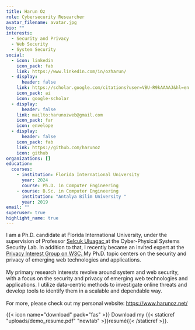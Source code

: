 ```yaml
---
title: Harun Oz
role: Cybersecurity Researcher
avatar_filename: avatar.jpg
bio: ""
interests:
  - Security and Privacy
  - Web Security
  - System Security
social:
  - icon: linkedin
    icon_pack: fab
    link: https://www.linkedin.com/in/ozharun/
  - display:
      header: false
    link: https://scholar.google.com/citations?user=VBU-R9kAAAAJ&hl=en
    icon_pack: ai
    icon: google-scholar
  - display:
      header: false
    link: mailto:harunozweb@gmail.com
    icon_pack: far
    icon: envelope
  - display:
      header: false
    icon_pack: fab
    link: https://github.com/harunoz
    icon: github
organizations: []
education:
  courses:
    - institution: Florida International University
      year: 2024
      course: Ph.D. in Computer Engineering
    - course: B.Sc. in Computer Engineering
      institution: "Antalya Bilim University "
      year: 2019
email: ""
superuser: true
highlight_name: true
---
```

I am a Ph.D. candidate at Florida International University, under the supervision of Professor [Selcuk Uluagac ](https://web.eng.fiu.edu/selcuk/)at the Cyber-Physical Systems Security Lab. In addition to that, I recently became an invited expert at the [Privacy Interest Group on W3C. ](https://www.w3.org/groups/ig/privacy/ipr/)My Ph.D. topic centers on the security and privacy of emerging web technologies and applications.\
\
My primary research interests revolve around system and web security, with a focus on the security and privacy of emerging web technologies and applications. I utilize data-centric methods to investigate online threats and develop tools to identify them in a scalable and dependable way.\
\
For more, please check out my personal website: https://www.harunoz.net/

{{< icon name="download" pack="fas" >}} Download my {{< staticref "uploads/demo_resume.pdf" "newtab" >}}resumé{{< /staticref >}}.